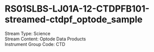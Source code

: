# RS01SLBS-LJ01A-12-CTDPFB101-streamed-ctdpf_optode_sample

Stream Type: Science<br>
Stream Content: Optode Data Products<br>
Instrument Group Code: CTD<br>
